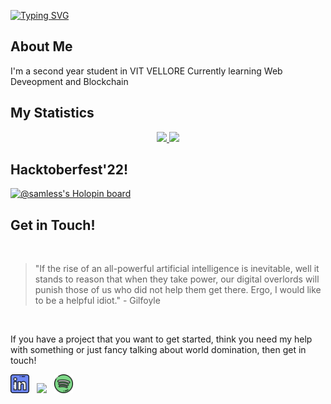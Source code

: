 

[![Typing SVG](https://readme-typing-svg.demolab.com?font=&size=42&duration=4997&pause=1000&color=27F770&background=FFFFFF00&center=true&vCenter=true&width=1000&lines=%3C+Nilay%2F%3E)](https://git.io/typing-svg)







## About Me 

I'm a second year student in VIT VELLORE Currently learning Web Deveopment and Blockchain
<br/>




## My Statistics

 
<p align="center">
  <a href="https://github.com/SubstantialCattle5">
  <img width="49.5%" src="https://github-readme-stats.vercel.app/api?username=SubstantialCattle5&show_icons=true&theme=gotham&hide_border=true" />
    <img width="49.5%" src="https://github-readme-streak-stats.herokuapp.com/?user=SubstantialCattle5&theme=gotham&hide_border=true" />
  </a>
</p>

## Hacktoberfest'22!

[![@samless's Holopin board](https://holopin.io/api/user/board?user=samless)](https://holopin.io/@samless)







## Get in Touch!
<br>

>"If the rise of an all-powerful artificial intelligence is inevitable, well it stands to reason that when they take power, our digital overlords will punish those of us who did not help them get there. Ergo, I would like to be a helpful idiot." -  Gilfoyle
<br> 

If you have a project that you want to get started, think you need my help with something or just fancy talking about world domination, then get in touch!

<p align='left'>
 <a href="https://www.linkedin.com/in/nilay-nath-sharan-28545a235/"><img height="30" src="https://raw.githubusercontent.com/8bithemant/8bithemant/master/linkedin.png?raw=true"></a>&nbsp;&nbsp;
 <a href="https://www.instagram.com/pagan.min/"><img height="30" src="https://github.com/gauravghongde/social-icons/blob/master/SVG/Color/Instagram.svg?raw=true"></a>&nbsp;&nbsp;
<a href=""><img height="30" src="https://raw.githubusercontent.com/8bithemant/8bithemant/master/spotify.png?raw=true"></a>&nbsp;&nbsp;

 </p>
 

 

